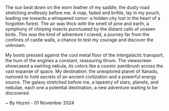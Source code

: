 
The sun beat down on the worn leather of my saddle, the dusty road stretching endlessly before me. A map, faded and brittle, lay in my pouch, leading me towards a whispered rumor: a hidden city lost in the heart of a forgotten forest. The air was thick with the smell of pine and earth, a symphony of chirping insects punctuated by the distant calls of unseen birds. This was the kind of adventure I craved, a journey far from the confines of castle walls, a chance to test my courage and discover the unknown.

My boots pressed against the cool metal floor of the intergalactic transport, the hum of the engines a constant, reassuring thrum. The viewscreen showcased a swirling nebula, its colors like a cosmic paintbrush across the vast expanse of space. My destination: the unexplored planet of Xanadu, rumored to hold secrets of an ancient civilization and a powerful energy source. The galaxy stretched before me, a tapestry of stars, planets, and nebulae, each one a potential destination, a new adventure waiting to be discovered. 

~ By Hozmi - 01 November 2024
